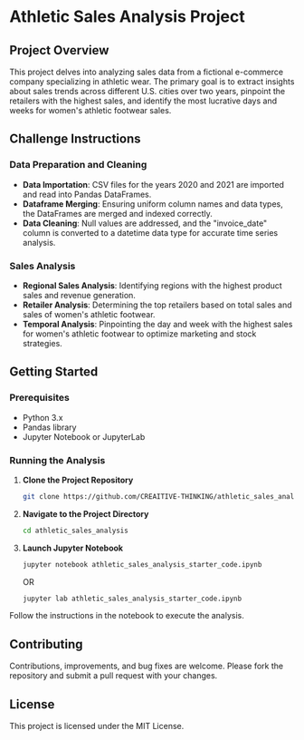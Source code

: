
# Athletic Sales Analysis Project

## Project Overview
This project delves into analyzing sales data from a fictional e-commerce company specializing in athletic wear. The primary goal is to extract insights about sales trends across different U.S. cities over two years, pinpoint the retailers with the highest sales, and identify the most lucrative days and weeks for women's athletic footwear sales.

## Challenge Instructions

### Data Preparation and Cleaning
- **Data Importation**: CSV files for the years 2020 and 2021 are imported and read into Pandas DataFrames.
- **Dataframe Merging**: Ensuring uniform column names and data types, the DataFrames are merged and indexed correctly.
- **Data Cleaning**: Null values are addressed, and the "invoice_date" column is converted to a datetime data type for accurate time series analysis.

### Sales Analysis
- **Regional Sales Analysis**: Identifying regions with the highest product sales and revenue generation.
- **Retailer Analysis**: Determining the top retailers based on total sales and sales of women's athletic footwear.
- **Temporal Analysis**: Pinpointing the day and week with the highest sales for women's athletic footwear to optimize marketing and stock strategies.

## Getting Started

### Prerequisites
- Python 3.x
- Pandas library
- Jupyter Notebook or JupyterLab

### Running the Analysis
1. **Clone the Project Repository**
   ```bash
   git clone https://github.com/CREAITIVE-THINKING/athletic_sales_analysis.git
   ```
2. **Navigate to the Project Directory**
   ```bash
   cd athletic_sales_analysis
   ```
3. **Launch Jupyter Notebook**
   ```bash
   jupyter notebook athletic_sales_analysis_starter_code.ipynb
   ```
   OR
   ```bash
   jupyter lab athletic_sales_analysis_starter_code.ipynb
   ```

Follow the instructions in the notebook to execute the analysis.

## Contributing
Contributions, improvements, and bug fixes are welcome. Please fork the repository and submit a pull request with your changes.

## License
This project is licensed under the MIT License.
